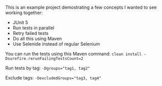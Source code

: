 This is an example project demostrating a few concepts I wanted to see working together:
* JUnit 5
* Run tests in parallel
* Retry failed tests
* Do all this using Maven
* Use Selenide instead of regular Selenium

You can run the tests using this Maven command:
```clean install -Dsurefire.rerunFailingTestsCount=2```

Run tests by tag:
```-Dgroups="tag1, tag2"```

Exclude tags:
```-DexcludedGroups="tag3, tag4"```